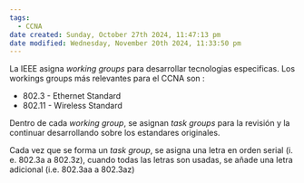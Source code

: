 ```yaml
---
tags:
  - CCNA
date created: Sunday, October 27th 2024, 11:47:13 pm
date modified: Wednesday, November 20th 2024, 11:33:50 pm
---
```

La IEEE asigna _working groups_ para desarrollar tecnologias especificas. Los workings groups más relevantes para el CCNA son :
- 802.3 - Ethernet Standard 
- 802.11 - Wireless Standard 

Dentro de cada _working group_, se asignan _task groups_ para la revisión y la continuar desarrollando sobre los estandares originales. 

Cada vez que se forma un _task group_, se asigna una letra en orden serial (i. e. 802.3a a 802.3z), cuando todas las letras son usadas, se añade una letra adicional (i.e. 802.3aa a 802.3az)